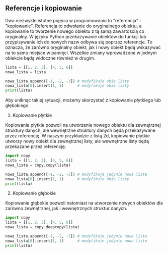 ## Referencje i kopiowanie

Dwa niezwykle istotne pojęcia w programowaniu to "referencja" i "kopiowanie". Referencja to odwołanie do oryginalnego obiektu, a kopiowanie to tworzenie nowego obiektu z tą samą zawartością co oryginalny. W języku Python przekazywanie obiektów do funkcji lub przypisywanie ich do nowych nazw odbywa się poprzez referencje. To oznacza, że zarówno oryginalny obiekt, jak i nowy obiekt będą wskazywać na to samo miejsce w pamięci. Wszelkie zmiany wprowadzone w jednym obiekcie będą widoczne również w drugim.  

```python
lista = [[1, 2, 3], [4, 5, 6]]
nowa_lista = lista

nowa_lista.append([-1, -2, -3]) # modyfikuje obie listy
nowa_lista[0].insert(1, 1)      # modyfikuje obie listy
print(lista)
```

Aby uniknąć takiej sytuacji, możemy skorzystać z kopiowania płytkiego lub głębokiego.
 
 1. Kopiowanie płytkie

Kopiowanie płytkie pozwoli na utworzenie nowego obiektu dla zewnętrznej struktury danych, ale wewnętrzne struktury danych będą przekazywane przez referencję. W naszym przykładzie z listą 2d, kopiowanie płytkie utworzy nowy obiekt dla zewnętrznej listy, ale wewnętrzne listy będą przekazane przez referencję.
    
```python
import copy
lista = [[1, 2, 3], [4, 5, 6]]
nowa_lista = copy.copy(lista)

nowa_lista.append([-1, -2, -3]) # modyfikuje jedynie nowa liste
nowa_lista[0].insert(1, 1)      # modyfikuje obie listy
print(lista)
```

 2. Kopiowanie głębokie 

Kopiowanie głębokie pozwoli natomiast na utworzenie nowych obiektów dla zarówno zewnętrznej, jak i wewnętrznych struktur danych.

```python
import copy
lista = [[1, 2, 3], [4, 5, 6]]
nowa_lista = copy.deepcopy(lista)

nowa_lista.append([-1, -2, -3]) # modyfikuje jedynie nowa liste
nowa_lista[0].insert(1, 1)      # modyfikuje jedynie nowa liste
print(lista)
```
